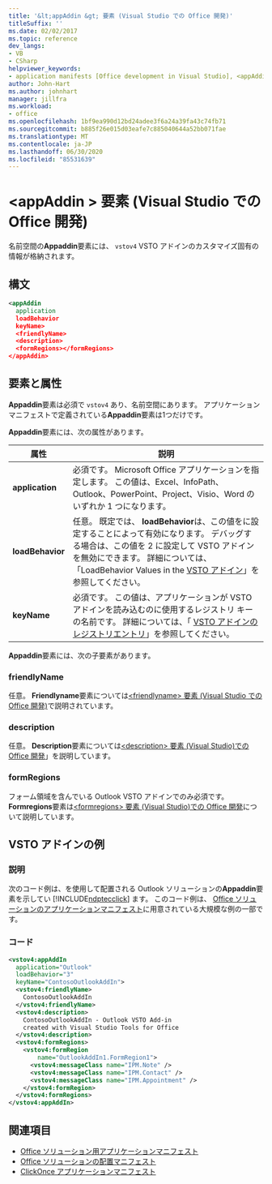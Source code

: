 ```yaml
---
title: '&lt;appAddin &gt; 要素 (Visual Studio での Office 開発)'
titleSuffix: ''
ms.date: 02/02/2017
ms.topic: reference
dev_langs:
- VB
- CSharp
helpviewer_keywords:
- application manifests [Office development in Visual Studio], <appAddin> element
author: John-Hart
ms.author: johnhart
manager: jillfra
ms.workload:
- office
ms.openlocfilehash: 1bf9ea990d12bd24adee3f6a24a39fa43c74fb71
ms.sourcegitcommit: b885f26e015d03eafe7c885040644a52bb071fae
ms.translationtype: MT
ms.contentlocale: ja-JP
ms.lasthandoff: 06/30/2020
ms.locfileid: "85531639"
---
```

# <a name="ltappaddingt-element-office-development-in-visual-studio"></a>&lt;appAddin &gt; 要素 (Visual Studio での Office 開発)
  名前空間の**Appaddin**要素には、 `vstov4` VSTO アドインのカスタマイズ固有の情報が格納されます。

## <a name="syntax"></a>構文

```xml
<appAddin
  application
  loadBehavior
  keyName>
  <friendlyName>
  <description>
  <formRegions></formRegions>
</appAddin>
```

## <a name="elements-and-attributes"></a>要素と属性
 **Appaddin**要素は必須で `vstov4` あり、名前空間にあります。 アプリケーションマニフェストで定義されている**Appaddin**要素は1つだけです。

 **Appaddin**要素には、次の属性があります。

|属性|説明|
|---------------|-----------------|
|**application**|必須です。 Microsoft Office アプリケーションを指定します。 この値は、Excel、InfoPath、Outlook、PowerPoint、Project、Visio、Word のいずれか 1 つになります。|
|**loadBehavior**|任意。 既定では、 **loadBehavior**は、この値をに設定することによって有効になります。 デバッグする場合は、この値を 2 に設定して VSTO アドインを無効にできます。 詳細については、「LoadBehavior Values in the [VSTO アドイン](../vsto/registry-entries-for-vsto-add-ins.md)」を参照してください。|
|**keyName**|必須です。 この値は、アプリケーションが VSTO アドインを読み込むのに使用するレジストリ キーの名前です。 詳細については、「 [VSTO アドインのレジストリエントリ](../vsto/registry-entries-for-vsto-add-ins.md)」を参照してください。|

 **Appaddin**要素には、次の子要素があります。

### <a name="friendlyname"></a>friendlyName
 任意。 **Friendlyname**要素については[&#60;friendlyname&#62; 要素 &#40;Visual Studio での Office 開発&#41;](../vsto/friendlyname-element-office-development-in-visual-studio.md)で説明されています。

### <a name="description"></a>description
 任意。 **Description**要素については[&#60;description&#62; 要素 &#40;Visual Studio&#41;での Office 開発](../vsto/description-element-office-development-in-visual-studio.md)」を説明しています。

### <a name="formregions"></a>formRegions
 フォーム領域を含んでいる Outlook VSTO アドインでのみ必須です。 **Formregions**要素は[&#60;formregions&#62; 要素 &#40;Visual Studio&#41;での Office 開発](../vsto/formregions-element-office-development-in-visual-studio.md)について説明しています。

## <a name="vsto-add-in-example"></a>VSTO アドインの例

### <a name="description"></a>説明
 次のコード例は、を使用して配置される Outlook ソリューションの**Appaddin**要素を示してい [!INCLUDE[ndptecclick](../vsto/includes/ndptecclick-md.md)] ます。 このコード例は、 [Office ソリューションのアプリケーションマニフェスト](../vsto/application-manifests-for-office-solutions.md)に用意されている大規模な例の一部です。

### <a name="code"></a>コード

```xml
<vstov4:appAddIn
  application="Outlook"
  loadBehavior="3"
  keyName="ContosoOutlookAddIn">
  <vstov4:friendlyName>
    ContosoOutlookAddIn
  </vstov4:friendlyName>
  <vstov4:description>
    ContosoOutlookAddIn - Outlook VSTO Add-in
    created with Visual Studio Tools for Office
  </vstov4:description>
  <vstov4:formRegions>
    <vstov4:formRegion
        name="OutlookAddIn1.FormRegion1">
      <vstov4:messageClass name="IPM.Note" />
      <vstov4:messageClass name="IPM.Contact" />
      <vstov4:messageClass name="IPM.Appointment" />
    </vstov4:formRegion>
  </vstov4:formRegions>
</vstov4:appAddIn>
```

## <a name="see-also"></a>関連項目

- [Office ソリューション用アプリケーションマニフェスト](../vsto/application-manifests-for-office-solutions.md)
- [Office ソリューションの配置マニフェスト](../vsto/deployment-manifests-for-office-solutions.md)
- [ClickOnce アプリケーションマニフェスト](../deployment/clickonce-application-manifest.md)